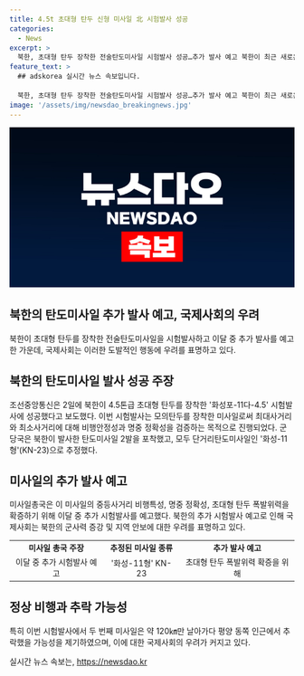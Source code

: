 ```yaml
---
title: 4.5t 초대형 탄두 신형 미사일 北 시험발사 성공
categories:
  - News
excerpt: >
  북한, 초대형 탄두 장착한 전술탄도미사일 시험발사 성공…추가 발사 예고 북한이 최근 새로운 전술탄도미사일 화성포-11다-4.5의 시험발사에 성공했다고 밝혀, 초대형 탄두를 장착한 것은 이번이 처음이라고 주장했다. 또한, 이번 시험발사는 모의탄두를 장착한 미사일로 최대사거리 500㎞와 최소사거리 90㎞에 대해 비행안정성과 명중 정확성을 확증하는 목적으로 진행됐다고 전해졌다. 또한, 군 당국은 북한이 발사한 탄도미사일 2발을 포착했고, 모두 단거리탄도미사일(SRBM)인 ‘화성-11형’(KN-23)으로 추정했다. 이에 북한은 이달 중 추가 시험발사를 예고한 상황이다.
feature_text: >
  ## adskorea 실시간 뉴스 속보입니다.

  북한, 초대형 탄두 장착한 전술탄도미사일 시험발사 성공…추가 발사 예고 북한이 최근 새로운 전술탄도미사일 화성포-11다-4.5의 시험발사에 성공했다고 밝혀, 초대형 탄두를 장착한 것은 이번이 처음이라고 주장했다. 또한, 이번 시험발사는 모의탄두를 장착한 미사일로 최대사거리 500㎞와 최소사거리 90㎞에 대해 비행안정성과 명중 정확성을 확증하는 목적으로 진행됐다고 전해졌다. 또한, 군 당국은 북한이 발사한 탄도미사일 2발을 포착했고, 모두 단거리탄도미사일(SRBM)인 ‘화성-11형’(KN-23)으로 추정했다. 이에 북한은 이달 중 추가 시험발사를 예고한 상황이다.
image: '/assets/img/newsdao_breakingnews.jpg'
---
```


<p><img src="/assets/img/newsdao_breakingnews.jpg" alt="adskorea 속보" /></p>

<h2 data-ke-size="size26">북한의 탄도미사일 추가 발사 예고, 국제사회의 우려</h2>

<p data-ke-size="size16">북한이 초대형 탄두를 장착한 전술탄도미사일을 시험발사하고 이달 중 추가 발사를 예고한 가운데, 국제사회는 이러한 도발적인 행동에 우려를 표명하고 있다.</p>

<h2 data-ke-size="size24">북한의 탄도미사일 발사 성공 주장</h2>

<p data-ke-size="size16">조선중앙통신은 2일에 북한이 4.5톤급 초대형 탄두를 장착한 '화성포-11다-4.5' 시험발사에 성공했다고 보도했다. 이번 시험발사는 모의탄두를 장착한 미사일로써 최대사거리와 최소사거리에 대해 비행안정성과 명중 정확성을 검증하는 목적으로 진행되었다. 군 당국은 북한이 발사한 탄도미사일 2발을 포착했고, 모두 단거리탄도미사일인 '화성-11형'(KN-23)으로 추정했다.</p>

<h2 data-ke-size="size24">미사일의 추가 발사 예고</h2>

<p data-ke-size="size16">미사일총국은 이 미사일의 중등사거리 비행특성, 명중 정확성, 초대형 탄두 폭발위력을 확증하기 위해 이달 중 추가 시험발사를 예고했다. 북한의 추가 시험발사 예고로 인해 국제사회는 북한의 군사력 증강 및 지역 안보에 대한 우려를 표명하고 있다.</p>

<table>
  <tr>
    <td style="text-align: center; height: 17px;"><b>미사일 총국 주장</b></td>
    <td style="text-align: center; height: 17px;"><b>추정된 미사일 종류</b></td>
    <td style="text-align: center; height: 17px;"><b>추가 발사 예고</b></td>
  </tr>
  <tr>
    <td style="text-align: center; height: 17px;">이달 중 추가 시험발사 예고</td>
    <td style="text-align: center; height: 17px;">'화성-11형' KN-23</td>
    <td style="text-align: center; height: 17px;">초대형 탄두 폭발위력 확증을 위해</td>
  </tr>
</table>

<h2 data-ke-size="size24">정상 비행과 추락 가능성</h2>

<p data-ke-size="size16">특히 이번 시험발사에서 두 번째 미사일은 약 120㎞만 날아가다 평양 동쪽 인근에서 추락했을 가능성을 제기하였으며, 이에 대한 국제사회의 우려가 커지고 있다.</p>
실시간 뉴스 속보는, <a href="https://newsdao.kr" rel="dofollow">https://newsdao.kr</a>


